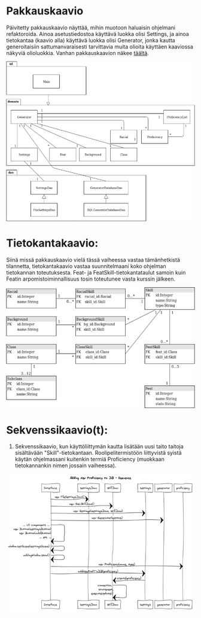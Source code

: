 # Pakkauskaavio

Päivitetty pakkauskaavio näyttää, mihin muotoon haluaisin ohjelmani refaktoroida. Ainoa asetustiedostoa käyttävä luokka olisi Settings, ja ainoa tietokantaa (kaavio alla) käyttävä luokka olisi Generator, jonka kautta generoitaisiin sattumanvaraisesti tarvittavia muita olioita käyttäen kaaviossa näkyviä olioluokkia. Vanhan pakkauskaavion näkee [täältä](https://github.com/Fumblessi/ot-harjoitustyo/blob/master/dokumentointi/pakkauskaavio_vanha.png).

<img src="https://raw.githubusercontent.com/Fumblessi/ot-harjoitustyo/master/dokumentointi/pakkauskaavio.png" width="600">

# Tietokantakaavio:

Siinä missä pakkauskaavio vielä tässä vaiheessa vastaa tämänhetkistä tilannetta, tietokantakaavio vastaa suunnitelmaani koko
ohjelman tietokannan toteutuksesta. Feat- ja FeatSkill-tietokantataulut samoin kuin Featin arpomistoiminnallisuus tosin toteutunee
vasta kurssin jälkeen.

<img src="https://raw.githubusercontent.com/Fumblessi/ot-harjoitustyo/master/dokumentointi/tietokantakaavio.png" width="600">

# Sekvenssikaavio(t):

1. Sekvenssikaavio, kun käyttöliittymän kautta lisätään uusi taito taitoja sisältävään "Skill"-tietokantaan. Roolipelitermistöön liittyvistä syistä käytän ohjelmassani kuitenkin termiä Proficiency (muokkaan tietokannankin nimen jossain vaiheessa).

<img src="https://raw.githubusercontent.com/Fumblessi/ot-harjoitustyo/master/dokumentointi/ProficiencynLisaaminenSekvenssi.png" width="600">
